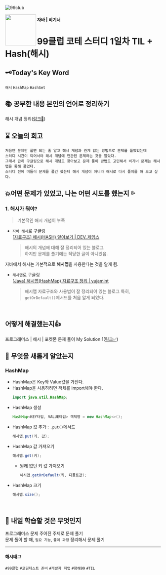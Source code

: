 ![99club](https://github.com/MinjuKang727/I_am_Super_Junior/assets/108849480/2f73af27-fb5e-41e0-8654-8e2fc0153aec)

<img src="https://github.com/MinjuKang727/I_am_Super_Junior/assets/108849480/3f949f2e-c1b8-4b84-ac0d-1056e73c79b2" width="100px" align="left">   

#### 자바 | 비기너
# 99클럽 코테 스터디 1일차 TIL + Hash(해시) 

## 🗝Today's Key Word
`해시` `HashMap` `HashSet`
<Br>

## 📚 공부한 내용 본인의 언어로 정리하기  
해시 개념 정리([링크🔗](https://github.com/MinjuKang727/Java/blob/53e8cc9666e881c3cd1835ce0062023bc5b7f485/Hash.md))
<br>

## ⌛ 오늘의 회고 
```
처음엔 문제만 풀면 되는 줄 알고 해시 개념과 관계 없는 방법으로 문제를 풀었었는데  
스터디 시간이 되어서야 해시 개념에 연관된 문제라는 것을 알았다.  
그래서 급히 구글링으로 해시 개념도 찾아보고 문제 풀이 방법도 고민해서 비기너 문제는 해시맵을 통해 풀었다.  
스터디 전에 미들러 문제를 풀긴 했는데 해시 개념이 아니라 해시로 다시 풀이를 해 보고 싶다.
```

## 💥어떤 문제가 있었고, 나는 어떤 시도를 했는지 💦 
### 1. 해시가 뭐야?
  > 기본적인 해시 개념이 부족
- `자바 해시`로 구글링  
  [[자료구조] 해시(HASH) 알아보기 | DEV_제임스](https://kang-james.tistory.com/entry/%EC%9E%90%EB%A3%8C%EA%B5%AC%EC%A1%B0-%ED%95%B4%EC%8B%9CHASH-%EC%95%8C%EC%95%84%EB%B3%B4%EA%B8%B0)  
  > 해시의 개념에 대해 잘 정리되어 있는 블로그  
  > 하지만 문제를 풀기에는 적당한 글이 아니었음.  

자바에서 해시는 기본적으로 **해시맵**을 사용한다는 것을 알게 됨.  

- `해시맵`로 구글링  
  [[Java] 해시맵(HashMap) 자료구조 정리 | yujamint](https://velog.io/@db_jam/Java-%ED%95%B4%EC%8B%9C%EB%A7%B5HashMap-%EC%9E%90%EB%A3%8C%EA%B5%AC%EC%A1%B0-%EC%A0%95%EB%A6%AC)  
  > 해시맵 자료구조와 사용법이 잘 정리되어 있는 블로그
  > 특히, `getOrDefault()`메서드를 처음 알게 되었다.
<br>

## 어떻게 해결했는지👍 
프로그래머스 | 해시 | 포켓몬 문제 풀이 My Solution 1([링크✅](https://github.com/MinjuKang727/I_am_Super_Junior/blob/8313473493c6aa41fa3dd5c3669225f4ee2da53a/99%20Club/Problem_Solving/%5BBegginer%5DPokemon.md))
<br>

## 💬 무엇을 새롭게 알았는지 
### HashMap
- HashMap은 Key와 Value값을 가진다.
- HashMap을 사용하려면 객체를 import해야 한다.
  ```java
  import java.util.HashMap;
  ```
- HashMap 생성
  ```java
  HashMap<KEY타입, VALUE타입> 객체명 = new HashMap<>();
  ```
- HashMap 값 추가 : `.put()`메서드
  ```java
  해시맵.put(키, 값);
  ```
- HashMap 값 가져오기
  ```java
  해시맵.get(키);
  ```
  - 원래 없던 키 값 가져오기
    ```java
    해시맵.getOrDefault(키, 디폴트값);
    ```
- HashMap 크기
  ```java
  해시맵.size();
  ```
<Br>

## 💭 내일 학습할 것은 무엇인지
프로그래머스 문제 주어진 주제로 문제 풀기  
문제 풀이 할 때, `필요 기능`, `풀이 과정` 정리해서 문제 풀기  

---
#### 해시태그
`#99클럽` `#코딩테스트 준비` `#개발자 취업` `#항해99` `#TIL`
